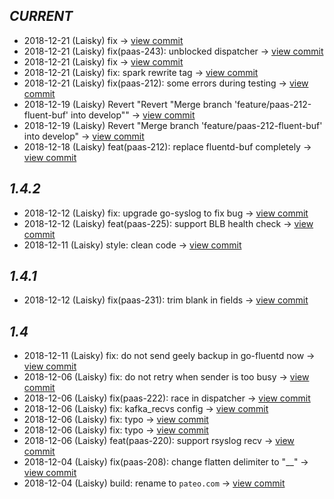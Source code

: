        
*CURRENT*
---
    
- 2018-12-21 (Laisky) fix -> [view commit](http://gitlab.pateo.com.cn:10080/PaaS/go-fluentd/commit/8116fde484aa51424952ff8a3f10caa5aac4590b)
- 2018-12-21 (Laisky) fix(paas-243): unblocked dispatcher -> [view commit](http://gitlab.pateo.com.cn:10080/PaaS/go-fluentd/commit/68a0561983fa21c7757ac6273766f361b1d30a1c)
- 2018-12-21 (Laisky) fix -> [view commit](http://gitlab.pateo.com.cn:10080/PaaS/go-fluentd/commit/f437217ea031d6423f30105a68cd695a625b3c4b)
- 2018-12-21 (Laisky) fix: spark rewrite tag -> [view commit](http://gitlab.pateo.com.cn:10080/PaaS/go-fluentd/commit/e1882c9739d83ce79ddb4b6b6739a8b596f9687a)
- 2018-12-21 (Laisky) fix(paas-212): some errors during testing -> [view commit](http://gitlab.pateo.com.cn:10080/PaaS/go-fluentd/commit/3be24c8b7f7fea16f5f4f2bb1962a8745b40a052)
- 2018-12-19 (Laisky) Revert "Revert "Merge branch 'feature/paas-212-fluent-buf' into develop"" -> [view commit](http://gitlab.pateo.com.cn:10080/PaaS/go-fluentd/commit/f4231241dc987c2ae3898569e88b3e1d9518c433)
- 2018-12-19 (Laisky) Revert "Merge branch 'feature/paas-212-fluent-buf' into develop" -> [view commit](http://gitlab.pateo.com.cn:10080/PaaS/go-fluentd/commit/e623dd44a22edd7f1de65afcf716c72c0bcdbd70)
- 2018-12-18 (Laisky) feat(paas-212): replace fluentd-buf completely -> [view commit](http://gitlab.pateo.com.cn:10080/PaaS/go-fluentd/commit/60988018a8122bbfde79ada03c5b4f6eee6d1f2f)    
       
*1.4.2*
---
    
- 2018-12-12 (Laisky) fix: upgrade go-syslog to fix bug -> [view commit](http://gitlab.pateo.com.cn:10080/PaaS/go-fluentd/commit/a8ec839633125075330e10e5dba4b73ef44c5ca3)
- 2018-12-12 (Laisky) feat(paas-225): support BLB health check -> [view commit](http://gitlab.pateo.com.cn:10080/PaaS/go-fluentd/commit/f49b1ab5c0853348de19c554b96e908cf8429ea0)
- 2018-12-11 (Laisky) style: clean code -> [view commit](http://gitlab.pateo.com.cn:10080/PaaS/go-fluentd/commit/a02822eba35c178110e505643b8749ce8cc793d7)    
       
*1.4.1*
---
    
- 2018-12-12 (Laisky) fix(paas-231): trim blank in fields -> [view commit](http://gitlab.pateo.com.cn:10080/PaaS/go-fluentd/commit/87c0603880cb427ade4f43c4fe876854e14077f5)    
       
*1.4*
---
    
- 2018-12-11 (Laisky) fix: do not send geely backup in go-fluentd now -> [view commit](http://gitlab.pateo.com.cn:10080/PaaS/go-fluentd/commit/af4d422014506eefca64c188904d76177401a8fd)
- 2018-12-06 (Laisky) fix: do not retry when sender is too busy -> [view commit](http://gitlab.pateo.com.cn:10080/PaaS/go-fluentd/commit/a7b88c14648709a3f2d5e3387294be32b71989de)
- 2018-12-06 (Laisky) fix(paas-222): race in dispatcher -> [view commit](http://gitlab.pateo.com.cn:10080/PaaS/go-fluentd/commit/d514bb11d386f4fecea557a92b739ae4ab1c0b2c)
- 2018-12-06 (Laisky) fix: kafka_recvs config -> [view commit](http://gitlab.pateo.com.cn:10080/PaaS/go-fluentd/commit/f1d69ef2f1c029d7215d11b72b8828bd19b748c3)
- 2018-12-06 (Laisky) fix: typo -> [view commit](http://gitlab.pateo.com.cn:10080/PaaS/go-fluentd/commit/e0f057bee8025ff1c0c7c494f5adc4eb0a63b201)
- 2018-12-06 (Laisky) fix: typo -> [view commit](http://gitlab.pateo.com.cn:10080/PaaS/go-fluentd/commit/124e9d0d9c548283ac3832ccb3c528b7e65083f4)
- 2018-12-06 (Laisky) feat(paas-220): support rsyslog recv -> [view commit](http://gitlab.pateo.com.cn:10080/PaaS/go-fluentd/commit/826abe8d9a5e9fa84f812713c6200efe76e190dc)
- 2018-12-04 (Laisky) fix(paas-208): change flatten delimiter to "__" -> [view commit](http://gitlab.pateo.com.cn:10080/PaaS/go-fluentd/commit/1b8b9e39d81110c5bd61b61674b0995318fe2a3d)
- 2018-12-04 (Laisky) build: rename to `pateo.com` -> [view commit](http://gitlab.pateo.com.cn:10080/PaaS/go-fluentd/commit/74f7aceaac23372a39136ae375cc733b86161c22)    
